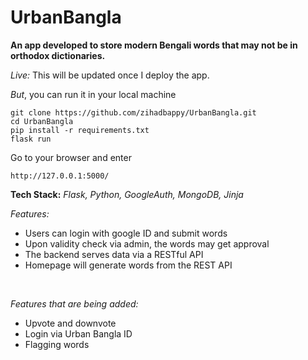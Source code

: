 # UrbanBangla

****An app developed to store modern Bengali words that may not be in orthodox dictionaries.****

*Live:*
This will be updated once I deploy the app.

*But*, you can run it in your local machine
	
    git clone https://github.com/zihadbappy/UrbanBangla.git
    cd UrbanBangla
    pip install -r requirements.txt
	flask run
	
Go to your browser and enter

    http://127.0.0.1:5000/

**Tech Stack:** *Flask, Python, GoogleAuth, MongoDB, Jinja*


*Features:*

 - Users can login with google ID and submit words
 - Upon validity check via admin, the words may get approval
 - The backend serves data via a RESTful API
 - Homepage will generate words from the REST API
<br>

*Features that are being added:*
- Upvote and downvote
 - Login via Urban Bangla ID
 - Flagging words
<br>